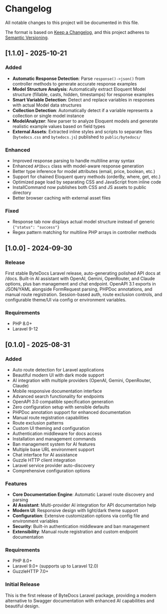 # Changelog

All notable changes to this project will be documented in this file.

The format is based on [Keep a Changelog](https://keepachangelog.com/en/1.0.0/),
and this project adheres to [Semantic Versioning](https://semver.org/spec/v2.0.0.html).

## [1.1.0] - 2025-10-21

### Added
- **Automatic Response Detection**: Parse `response()->json()` from controller methods to generate accurate response examples
- **Model Structure Analysis**: Automatically extract Eloquent Model structure (fillable, casts, hidden, timestamps) for response examples
- **Smart Variable Detection**: Detect and replace variables in responses with actual Model data structures
- **Collection Detection**: Automatically detect if a variable represents a collection or single model instance
- **ModelAnalyzer**: New parser to analyze Eloquent models and generate realistic example values based on field types
- **External Assets**: Extracted inline styles and scripts to separate files (`bytedocs.css` and `bytedocs.js`) published to `public/bytedocs/`

### Enhanced
- Improved response parsing to handle multiline array syntax
- Enhanced `APIDocs` class with model-aware response generation
- Better type inference for model attributes (email, price, boolean, etc.)
- Support for chained Eloquent query methods (orderBy, where, get, etc.)
- Optimized page load by separating CSS and JavaScript from inline code
- InstallCommand now publishes both CSS and JS assets to public directory
- Better browser caching with external asset files

### Fixed
- Response tab now displays actual model structure instead of generic `{"status": "success"}`
- Regex pattern matching for multiline PHP arrays in controller methods

## [1.0.0] - 2024-09-30

### Release
First stable ByteDocs Laravel release, auto-generating polished API docs at /docs.
Built-in AI assistant with OpenAI, Gemini, OpenRouter, and Claude options, plus ban management and chat endpoint.
OpenAPI 3.1 exports in JSON/YAML alongside FormRequest parsing, PHPDoc annotations, and manual route registration.
Session-based auth, route exclusion controls, and configurable theme/UI via config or environment variables.

### Requirements
- PHP 8.0+
- Laravel 9-12

## [0.1.0] - 2025-08-31

### Added
- Auto route detection for Laravel applications
- Beautiful modern UI with dark mode support
- AI integration with multiple providers (OpenAI, Gemini, OpenRouter, Claude)
- Mobile responsive documentation interface
- Advanced search functionality for endpoints
- OpenAPI 3.0 compatible specification generation
- Zero configuration setup with sensible defaults
- PHPDoc annotation support for enhanced documentation
- Manual route registration capabilities
- Route exclusion patterns
- Custom UI theming and configuration
- Authentication middleware for docs access
- Installation and management commands
- Ban management system for AI features
- Multiple base URL environment support
- Chat interface for AI assistance
- Guzzle HTTP client integration
- Laravel service provider auto-discovery
- Comprehensive configuration options

### Features
- **Core Documentation Engine**: Automatic Laravel route discovery and parsing
- **AI Assistant**: Multi-provider AI integration for API documentation help
- **Modern UI**: Responsive design with light/dark theme support
- **Configuration**: Extensive customization options via config file and environment variables
- **Security**: Built-in authentication middleware and ban management
- **Extensibility**: Manual route registration and custom endpoint documentation

### Requirements
- PHP 8.0+
- Laravel 9.0+ (supports up to Laravel 12.0)
- GuzzleHTTP 7.0+

### Initial Release
This is the first release of ByteDocs Laravel package, providing a modern alternative to Swagger documentation with enhanced AI capabilities and beautiful design.